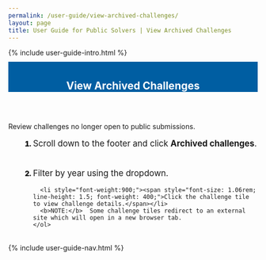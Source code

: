 ```yaml
---
permalink: /user-guide/view-archived-challenges/
layout: page
title: User Guide for Public Solvers | View Archived Challenges
---
```

<div class="row">
  <div class="col-sm-12">{% include user-guide-intro.html %}</div>
</div>
<div class="row" style="padding-top: 10px; padding-bottom: 30px;">
  <div class="col-sm-12" style="padding-top: 6px; background-color: #005ea2; color: #ffffff; text-align: center;"><h2>View Archived Challenges</h2></div>
</div>
<div class="row">
  <div class="col-sm-7">
    <p>Review challenges no longer open to public submissions.</p>
    <ol style="padding-left: 50px;">
      <li style="font-weight:900;"><span style="font-size: 1.06rem; line-height: 1.5; font-weight: 400;">Scroll down to the footer and click <b>Archived challenges</b>.</span></li><br><br>
      <li style="font-weight:900;"><span style="font-size: 1.06rem; line-height: 1.5; font-weight: 400;">Filter by year using the dropdown. </span></li>
      
      <li style="font-weight:900;"><span style="font-size: 1.06rem; line-height: 1.5; font-weight: 400;">Click the challenge tile to view challenge details.</span></li>
      <b>NOTE:</b>  Some challenge tiles redirect to an external site which will open in a new browser tab.
    </ol>
  </div>
  <div class="col-sm-1">&nbsp;</div>
  <div class="col-sm-4"> {% include user-guide-nav.html %} </div>
</div>
